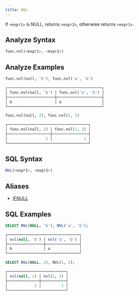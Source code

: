 ```yaml
---
title: NVL
---
```


If `<expr1>` is NULL, returns `<expr2>`, otherwise returns `<expr1>`.

## Analyze Syntax

```python
func.nvl(<expr1>, <expr2>)
```

## Analyze Examples

```python
func.nvl(null, 'b'), func.nvl('a', 'b')

┌──────────────────────────────────────────┐
│ func.nvl(null, 'b') │ func.nvl('a', 'b') │
├─────────────────────┼────────────────────┤
│ b                   │ a                  │
└──────────────────────────────────────────┘

func.nvl(null, 2), func.nvl(1, 2)

┌────────────────────────────────────┐
│ func.nvl(null, 2) │ func.nvl(1, 2) │
├───────────────────┼────────────────┤
│                 2 │              1 │
└────────────────────────────────────┘
```

## SQL Syntax

```sql
NVL(<expr1>, <expr2>)
```

## Aliases

- [IFNULL](../ifnull)

## SQL Examples

```sql
SELECT NVL(NULL, 'b'), NVL('a', 'b');

┌────────────────────────────────┐
│ nvl(null, 'b') │ nvl('a', 'b') │
├────────────────┼───────────────┤
│ b              │ a             │
└────────────────────────────────┘

SELECT NVL(NULL, 2), NVL(1, 2);

┌──────────────────────────┐
│ nvl(null, 2) │ nvl(1, 2) │
├──────────────┼───────────┤
│            2 │         1 │
└──────────────────────────┘
```